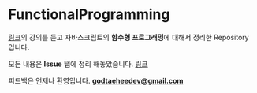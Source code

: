 # FunctionalProgramming

[링크](https://www.inflearn.com/course/functional-es6)의 강의를 듣고 자바스크립트의 **함수형 프로그래밍**에 대해서 정리한 Repository 입니다.

모든 내용은 **Issue** 탭에 정리 해놓았습니다. [링크](https://github.com/godtaehee/FunctionalProgramming/issues)

피드백은 언제나 환영입니다. **godtaeheedev@gmail.com**
